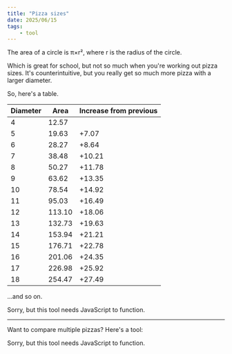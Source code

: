 ```yaml
---
title: "Pizza sizes"
date: 2025/06/15
tags:
    - tool
---
```


The area of a circle is π×r², where r is the radius of the circle.

Which is great for school, but not so much when you're working out pizza sizes.
It's counterintuitive, but you really get so much more pizza with a larger
diameter.

So, here's a table.

| Diameter | Area   | Increase from previous |
| -------- | ------ | ---------------------- |
| 4        | 12.57  |                        |
| 5        | 19.63  | +7.07                  |
| 6        | 28.27  | +8.64                  |
| 7        | 38.48  | +10.21                 |
| 8        | 50.27  | +11.78                 |
| 9        | 63.62  | +13.35                 |
| 10       | 78.54  | +14.92                 |
| 11       | 95.03  | +16.49                 |
| 12       | 113.10 | +18.06                 |
| 13       | 132.73 | +19.63                 |
| 14       | 153.94 | +21.21                 |
| 15       | 176.71 | +22.78                 |
| 16       | 201.06 | +24.35                 |
| 17       | 226.98 | +25.92                 |
| 18       | 254.47 | +27.49                 |

...and so on.

<div id="interactive-maths" class="interactive-container">Sorry, but this tool needs JavaScript to function.</div>
<script src="./maths.ts" type="module"></script>

---

Want to compare multiple pizzas? Here's a tool:

<div id="interactive-pizza" class="interactive-container">Sorry, but this tool needs JavaScript to function.</div>
<script src="./pizza.ts" type="module"></script>
